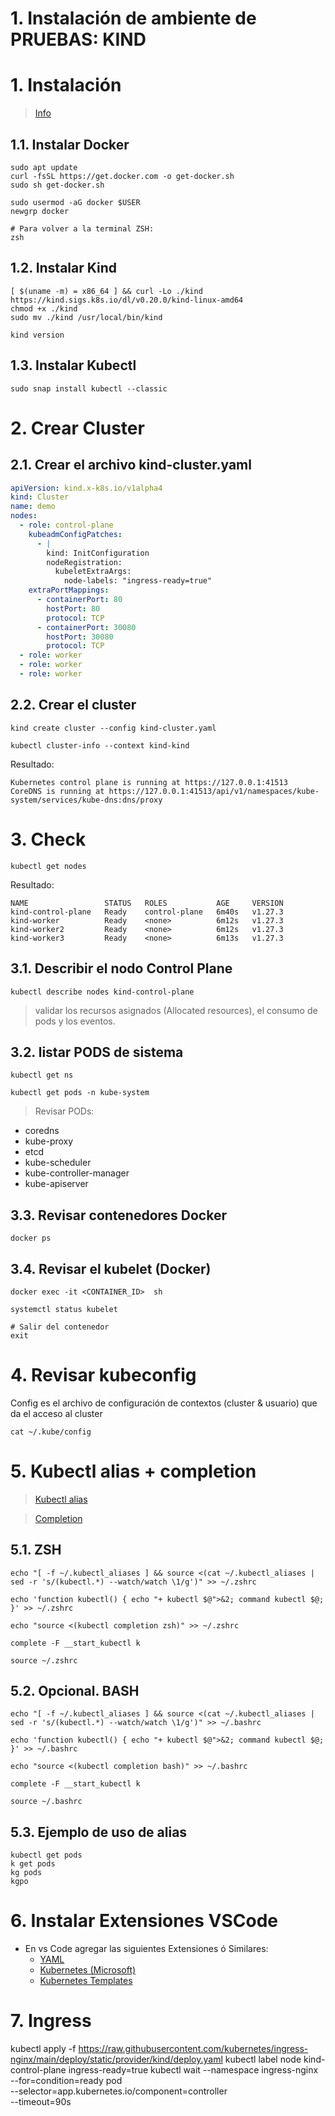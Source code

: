# 1. Instalación de ambiente de **PRUEBAS**: KIND <!-- omit in toc -->

# 1. Instalación

> [Info](https://kind.sigs.k8s.io/docs/user/quick-start/)

## 1.1. Instalar Docker
```
sudo apt update
curl -fsSL https://get.docker.com -o get-docker.sh
sudo sh get-docker.sh

sudo usermod -aG docker $USER
newgrp docker

# Para volver a la terminal ZSH:
zsh
```

## 1.2. Instalar Kind
```
[ $(uname -m) = x86_64 ] && curl -Lo ./kind https://kind.sigs.k8s.io/dl/v0.20.0/kind-linux-amd64
chmod +x ./kind
sudo mv ./kind /usr/local/bin/kind

kind version
```

## 1.3. Instalar Kubectl
```
sudo snap install kubectl --classic
```

# 2. Crear Cluster
## 2.1. Crear el archivo kind-cluster.yaml
```yaml
apiVersion: kind.x-k8s.io/v1alpha4
kind: Cluster
name: demo
nodes:
  - role: control-plane
    kubeadmConfigPatches:
      - |
        kind: InitConfiguration
        nodeRegistration:
          kubeletExtraArgs:
            node-labels: "ingress-ready=true"
    extraPortMappings:
      - containerPort: 80
        hostPort: 80
        protocol: TCP
      - containerPort: 30080
        hostPort: 30080
        protocol: TCP
  - role: worker
  - role: worker
  - role: worker

```

## 2.2. Crear el cluster
```
kind create cluster --config kind-cluster.yaml

kubectl cluster-info --context kind-kind
```
Resultado:
```
Kubernetes control plane is running at https://127.0.0.1:41513
CoreDNS is running at https://127.0.0.1:41513/api/v1/namespaces/kube-system/services/kube-dns:dns/proxy
```


# 3. Check
```
kubectl get nodes
```
Resultado:
```
NAME                 STATUS   ROLES           AGE     VERSION
kind-control-plane   Ready    control-plane   6m40s   v1.27.3
kind-worker          Ready    <none>          6m12s   v1.27.3
kind-worker2         Ready    <none>          6m12s   v1.27.3
kind-worker3         Ready    <none>          6m13s   v1.27.3
```

## 3.1. Describir el nodo Control Plane
```
kubectl describe nodes kind-control-plane
```
> validar los recursos asignados (Allocated resources), el consumo de pods y los eventos.


## 3.2. listar PODS de sistema
```
kubectl get ns

kubectl get pods -n kube-system
```
> Revisar PODs:

- coredns
- kube-proxy
- etcd
- kube-scheduler
- kube-controller-manager
- kube-apiserver

## 3.3. Revisar contenedores Docker
```
docker ps
```
## 3.4. Revisar el kubelet (Docker)
```
docker exec -it <CONTAINER_ID>  sh

systemctl status kubelet

# Salir del contenedor
exit
```

# 4. Revisar kubeconfig
Config es el archivo de configuración de contextos (cluster & usuario) que da el acceso al cluster
```
cat ~/.kube/config
```

# 5. Kubectl alias + completion
>[Kubectl alias](https://github.com/ahmetb/kubectl-aliases)

>[Completion](https://kubernetes.io/docs/reference/kubectl/quick-reference/)


## 5.1. ZSH
```vim
echo "[ -f ~/.kubectl_aliases ] && source <(cat ~/.kubectl_aliases | sed -r 's/(kubectl.*) --watch/watch \1/g')" >> ~/.zshrc

echo 'function kubectl() { echo "+ kubectl $@">&2; command kubectl $@; }' >> ~/.zshrc

echo "source <(kubectl completion zsh)" >> ~/.zshrc

complete -F __start_kubectl k

source ~/.zshrc
```

## 5.2. Opcional. BASH
```
echo "[ -f ~/.kubectl_aliases ] && source <(cat ~/.kubectl_aliases | sed -r 's/(kubectl.*) --watch/watch \1/g')" >> ~/.bashrc

echo 'function kubectl() { echo "+ kubectl $@">&2; command kubectl $@; }' >> ~/.bashrc

echo "source <(kubectl completion bash)" >> ~/.bashrc

complete -F __start_kubectl k

source ~/.bashrc
```

## 5.3. Ejemplo de uso de alias
```
kubectl get pods
k get pods
kg pods
kgpo
```

# 6. Instalar Extensiones VSCode
- En vs Code agregar las siguientes Extensiones ó Similares:
  - [YAML](https://marketplace.visualstudio.com/items?itemName=redhat.vscode-yaml)
  - [Kubernetes (Microsoft)](https://marketplace.visualstudio.com/items?itemName=ms-kubernetes-tools.vscode-kubernetes-tools)
  - [Kubernetes Templates](https://marketplace.visualstudio.com/items?itemName=lunuan.kubernetes-templates)







# 7. Ingress
kubectl apply -f https://raw.githubusercontent.com/kubernetes/ingress-nginx/main/deploy/static/provider/kind/deploy.yaml
kubectl label node kind-control-plane ingress-ready=true
kubectl wait --namespace ingress-nginx \
  --for=condition=ready pod \
  --selector=app.kubernetes.io/component=controller \
  --timeout=90s
